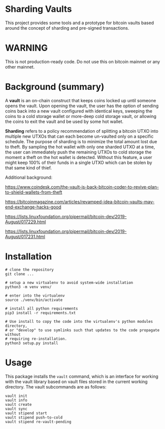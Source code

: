 # Sharding Vaults

This project provides some tools and a prototype for bitcoin vaults based
around the concept of sharding and pre-signed transactions.

# WARNING

This is not production-ready code. Do not use this on bitcoin mainnet or any other mainnet.

# Background (summary)

A **vault** is an on-chain construct that keeps coins locked up until someone opens the vault. Upon opening the vault, the user has the option of sending coins back into a new vault configured with identical keys, sweeping the coins to a cold storage wallet or more-deep cold storage vault, or allowing the coins to exit the vault and be used by some hot wallet.

**Sharding** refers to a policy recommendation of splitting a bitcoin UTXO into multiple new UTXOs that can each become un-vaulted only on a specific schedule. The purpose of sharding is to minimize the total amount lost due to theft. By sampling the hot wallet with only one sharded UTXO at a time, the user can immediately push the remaining UTXOs to cold storage the moment a theft on the hot wallet is detected. Without this feature, a user might keep 100% of their funds in a single UTXO which can be stolen by that same kind of thief.

Additional background:

<https://www.coindesk.com/the-vault-is-back-bitcoin-coder-to-revive-plan-to-shield-wallets-from-theft>

<https://bitcoinmagazine.com/articles/revamped-idea-bitcoin-vaults-may-end-exchange-hacks-good>

<https://lists.linuxfoundation.org/pipermail/bitcoin-dev/2019-August/017229.html>

<https://lists.linuxfoundation.org/pipermail/bitcoin-dev/2019-August/017231.html>

# Installation

```
# clone the repository
git clone ...

# setup a new virtualenv to avoid system-wide installation
python3 -m venv venv/

# enter into the virtualenv
source ./venv/bin/activate

# install all python requirements
pip3 install -r requirements.txt

# Use install to copy the code into the virtualenv's python modules directory,
# or "develop" to use symlinks such that updates to the code propagate without
# requiring re-installation.
python3 setup.py install
```

# Usage

This package installs the `vault` command, which is an interface for working
with the vault library based on vault files stored in the current working
directory. The vault subcommands are as follows:

```
vault init
vault info
vault create
vault sync
vault stipend start
vault stipend push-to-cold
vault stipend re-vault-pending
```


